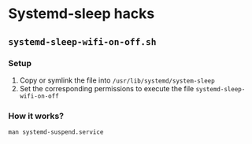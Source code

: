 # Systemd-sleep hacks

## `systemd-sleep-wifi-on-off.sh`

### Setup

 1. Copy or symlink the file into `/usr/lib/systemd/system-sleep`
 1. Set the corresponding permissions to execute the file `systemd-sleep-wifi-on-off`

### How it works?

```
man systemd-suspend.service
```

